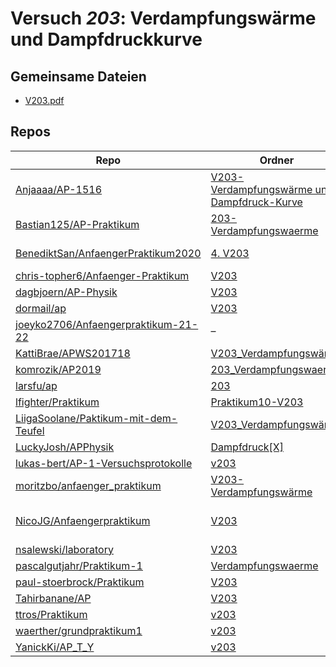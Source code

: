 # Versuch *203*: Verdampfungswärme und Dampfdruckkurve

## Gemeinsame Dateien
- [V203.pdf](https://docs.google.com/viewer?url=https://raw.githubusercontent.com/BenediktSan/AnfaengerPraktikum2020/main/Versuche%20Semester%20III/4.%20V203/V203.pdf)

## Repos

|                                        Repo                                        |                                                                      Ordner                                                                       |                                                                                                                                                                                                                         PDFs                                                                                                                                                                                                                          |
|------------------------------------------------------------------------------------|---------------------------------------------------------------------------------------------------------------------------------------------------|-------------------------------------------------------------------------------------------------------------------------------------------------------------------------------------------------------------------------------------------------------------------------------------------------------------------------------------------------------------------------------------------------------------------------------------------------------|
|[Anjaaaa/AP-1516](../repo/Anjaaaa/AP-1516)                                          |[V203-Verdampfungswärme und Dampfdruck-Kurve](https://github.com/anjabeck/AP-1516/tree/master/V203-Verdampfungsw%C3%A4rme%20und%20Dampfdruck-Kurve)|[Protokoll.pdf](https://docs.google.com/viewer?url=https://raw.githubusercontent.com/Anjaaaa/AP-1516/master/V203-Verdampfungsw%C3%A4rme%20und%20Dampfdruck-Kurve/Protokoll.pdf)                                                                                                                                                                                                                                                                        |
|[Bastian125/AP-Praktikum](../repo/Bastian125/AP-Praktikum)                          |[203-Verdampfungswaerme](https://github.com/Bastian125/AP/tree/master/203-Verdampfungswaerme)                                                      |[203 - Verdampfungswärme.pdf](https://docs.google.com/viewer?url=https://raw.githubusercontent.com/Bastian125/AP-Praktikum/master/Versuche/203%20-%20Verdampfungsw%C3%A4rme.pdf)                                                                                                                                                                                                                                                                       |
|[BenediktSan/AnfaengerPraktikum2020](../repo/BenediktSan/AnfaengerPraktikum2020)    |[4. V203](https://github.com/BenediktSan/AnfaengerPraktikum2020/tree/main/Versuche%20Semester%20III/4.%20V203)                                     |[Protokoll_V203.pdf](https://docs.google.com/viewer?url=https://raw.githubusercontent.com/BenediktSan/AnfaengerPraktikum2020/main/Versuche%20Semester%20III/4.%20V203/Protokoll_V203.pdf)<br/>[V203.pdf](https://docs.google.com/viewer?url=https://raw.githubusercontent.com/BenediktSan/AnfaengerPraktikum2020/main/Versuche%20Semester%20III/4.%20V203/V203.pdf)                                                                                    |
|[chris-topher6/Anfaenger-Praktikum](../repo/chris-topher6/Anfaenger-Praktikum)      |[V203](https://github.com/chris-topher6/Anfaenger-Praktikum/tree/master/V203)                                                                      |–                                                                                                                                                                                                                                                                                                                                                                                                                                                      |
|[dagbjoern/AP-Physik](../repo/dagbjoern/AP-Physik)                                  |[V203](https://github.com/dagbjoern/AP-Physik/tree/master/V203)                                                                                    |[main.pdf](https://docs.google.com/viewer?url=https://raw.githubusercontent.com/dagbjoern/AP-Physik/master/V203/main.pdf)                                                                                                                                                                                                                                                                                                                              |
|[dormail/ap](../repo/dormail/ap)                                                    |[V203](https://github.com/dormail/ap/tree/main/V203)                                                                                               |–                                                                                                                                                                                                                                                                                                                                                                                                                                                      |
|[joeyko2706/Anfaengerpraktikum-21-22](../repo/joeyko2706/Anfaengerpraktikum-21-22)  |–                                                                                                                                                  |[v203.pdf](https://docs.google.com/viewer?url=https://raw.githubusercontent.com/joeyko2706/Anfaengerpraktikum-21-22/main/Protokolle/v203.pdf)                                                                                                                                                                                                                                                                                                          |
|[KattiBrae/APWS201718](../repo/KattiBrae/APWS201718)                                |[V203_Verdampfungswärme](https://github.com/KattiBrae/APWS201718/tree/master/AP1/V203_Verdampfungsw%C3%A4rme)                                      |–                                                                                                                                                                                                                                                                                                                                                                                                                                                      |
|[komrozik/AP2019](../repo/komrozik/AP2019)                                          |[203_Verdampfungswaerme](https://github.com/komrozik/AP2019/tree/master/203_Verdampfungswaerme)                                                    |[V203_Verdampfungswaerme.pdf](https://docs.google.com/viewer?url=https://raw.githubusercontent.com/komrozik/AP2019/master/203_Verdampfungswaerme/V203_Verdampfungswaerme.pdf)                                                                                                                                                                                                                                                                          |
|[larsfu/ap](../repo/larsfu/ap)                                                      |[203](https://github.com/larsfu/ap/tree/master/203)                                                                                                |–                                                                                                                                                                                                                                                                                                                                                                                                                                                      |
|[lfighter/Praktikum](../repo/lfighter/Praktikum)                                    |[Praktikum10-V203](https://github.com/lfighter/Praktikum/tree/master/Praktikum10-V203)                                                             |–                                                                                                                                                                                                                                                                                                                                                                                                                                                      |
|[LiigaSoolane/Paktikum-mit-dem-Teufel](../repo/LiigaSoolane/Paktikum-mit-dem-Teufel)|[V203_Verdampfungswärme](https://github.com/LiigaSoolane/Paktikum-mit-dem-Teufel/tree/main/V203_Verdampfungsw%C3%A4rme)                            |–                                                                                                                                                                                                                                                                                                                                                                                                                                                      |
|[LuckyJosh/APPhysik](../repo/LuckyJosh/APPhysik)                                    |[Dampfdruck[X]](https://github.com/LuckyJosh/APPhysik/tree/master/Dampfdruck%5BX%5D)                                                               |–                                                                                                                                                                                                                                                                                                                                                                                                                                                      |
|[lukas-bert/AP-1-Versuchsprotokolle](../repo/lukas-bert/AP-1-Versuchsprotokolle)    |[v203](https://github.com/lukas-bert/AP-1-Versuchsprotokolle/tree/main/v203)                                                                       |–                                                                                                                                                                                                                                                                                                                                                                                                                                                      |
|[moritzbo/anfaenger_praktikum](../repo/moritzbo/anfaenger_praktikum)                |[V203-Verdampfungswärme](https://github.com/moritzbo/anfaenger_praktikum/tree/main/V203-Verdampfungsw%C3%A4rme)                                    |–                                                                                                                                                                                                                                                                                                                                                                                                                                                      |
|[NicoJG/Anfaengerpraktikum](../repo/NicoJG/Anfaengerpraktikum)                      |[V203](https://github.com/NicoJG/Anfaengerpraktikum/tree/master/V203)                                                                              |[Abgabe.pdf](https://docs.google.com/viewer?url=https://raw.githubusercontent.com/NicoJG/Anfaengerpraktikum/master/V203/Abgabe.pdf)<br/>[Abgabe_korrigiert.pdf](https://docs.google.com/viewer?url=https://raw.githubusercontent.com/NicoJG/Anfaengerpraktikum/master/V203/Abgabe_korrigiert.pdf)<br/>[V203_Feedback.pdf](https://docs.google.com/viewer?url=https://raw.githubusercontent.com/NicoJG/Anfaengerpraktikum/master/V203/V203_Feedback.pdf)|
|[nsalewski/laboratory](../repo/nsalewski/laboratory)                                |[V203](https://github.com/nsalewski/laboratory/tree/master/V203)                                                                                   |–                                                                                                                                                                                                                                                                                                                                                                                                                                                      |
|[pascalgutjahr/Praktikum-1](../repo/pascalgutjahr/Praktikum-1)                      |[Verdampfungswaerme](https://github.com/pascalgutjahr/Praktikum-1/tree/master/Verdampfungswaerme)                                                  |–                                                                                                                                                                                                                                                                                                                                                                                                                                                      |
|[paul-stoerbrock/Praktikum](../repo/paul-stoerbrock/Praktikum)                      |[V203](https://github.com/paul-stoerbrock/Praktikum/tree/master/V203)                                                                              |–                                                                                                                                                                                                                                                                                                                                                                                                                                                      |
|[Tahirbanane/AP](../repo/Tahirbanane/AP)                                            |[V203](https://github.com/Tahirbanane/AP/tree/main/V203)                                                                                           |–                                                                                                                                                                                                                                                                                                                                                                                                                                                      |
|[ttros/Praktikum](../repo/ttros/Praktikum)                                          |[v203](https://github.com/ttros/Praktikum/tree/main/Protokolle/v203)                                                                               |–                                                                                                                                                                                                                                                                                                                                                                                                                                                      |
|[waerther/grundpraktikum1](../repo/waerther/grundpraktikum1)                        |[v203](https://github.com/waerther/grundpraktikum1/tree/main/v203)                                                                                 |–                                                                                                                                                                                                                                                                                                                                                                                                                                                      |
|[YanickKi/AP_T_Y](../repo/YanickKi/AP_T_Y)                                          |[v203](https://github.com/YanickKi/AP_T_Y/tree/main/v203)                                                                                          |–                                                                                                                                                                                                                                                                                                                                                                                                                                                      |
